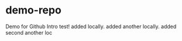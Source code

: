 # demo-repo
Demo for Github Intro
test!
added locally.
added another locally.
added second another loc